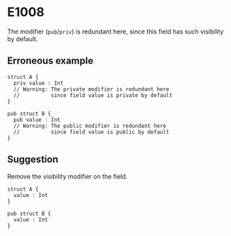 # E1008

The modifier (`pub`/`priv`) is redundant here, since this field has such
visibility by default.

## Erroneous example

```moonbit
struct A {
  priv value : Int
  // Warning: The private modifier is redundant here
  //          since field value is private by default
}

pub struct B {
  pub value : Int
  // Warning: The public modifier is redundant here
  //          since field value is public by default
}
```

## Suggestion

Remove the visibility modifier on the field.

```moonbit
struct A {
  value : Int
}

pub struct B {
  value : Int
}
```
